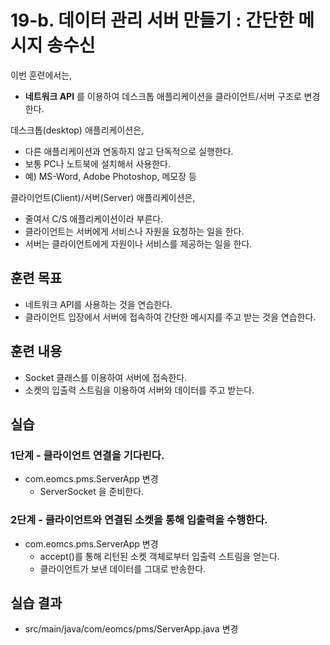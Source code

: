 # 19-b. 데이터 관리 서버 만들기 : 간단한 메시지 송수신

이번 훈련에서는,
- **네트워크 API** 를 이용하여 데스크톱 애플리케이션을 클라이언트/서버 구조로 변경한다.

데스크톱(desktop) 애플리케이션은,
- 다른 애플리케이션과 연동하지 않고 단독적으로 실행한다.
- 보통 PC나 노트북에 설치해서 사용한다.
- 예) MS-Word, Adobe Photoshop, 메모장 등

클라이언트(Client)/서버(Server) 애플리케이션은,
- 줄여서 C/S 애플리케이션이라 부른다.
- 클라이언트는 서버에게 서비스나 자원을 요청하는 일을 한다.
- 서버는 클라이언트에게 자원이나 서비스를 제공하는 일을 한다.


## 훈련 목표
- 네트워크 API를 사용하는 것을 연습한다.
- 클라이언트 입장에서 서버에 접속하여 간단한 메시지를 주고 받는 것을 연습한다.

## 훈련 내용
- Socket 클래스를 이용하여 서버에 접속한다.
- 소켓의 입출력 스트림을 이용하여 서버와 데이터를 주고 받는다.


## 실습

### 1단계 - 클라이언트 연결을 기다린다.

- com.eomcs.pms.ServerApp 변경
  - ServerSocket 을 준비한다.

### 2단계 - 클라이언트와 연결된 소켓을 통해 입출력을 수행한다.

- com.eomcs.pms.ServerApp 변경
  - accept()를 통해 리턴된 소켓 객체로부터 입출력 스트림을 얻는다.
  - 클라이언트가 보낸 데이터를 그대로 반송한다.

## 실습 결과
- src/main/java/com/eomcs/pms/ServerApp.java 변경
